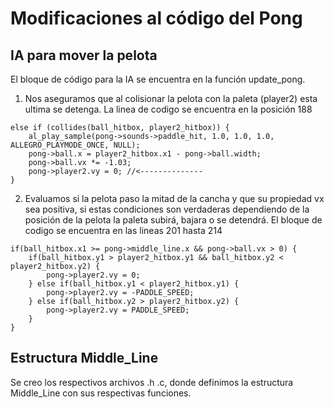 # Modificaciones al código del Pong

## IA para mover la pelota

El bloque de código para la IA se encuentra en la función update_pong.

1. Nos aseguramos que al colisionar la pelota con la paleta (player2) esta ultima se detenga. La linea de codigo se encuentra en la posición 188

```
else if (collides(ball_hitbox, player2_hitbox)) {
    al_play_sample(pong->sounds->paddle_hit, 1.0, 1.0, 1.0, ALLEGRO_PLAYMODE_ONCE, NULL);
    pong->ball.x = player2_hitbox.x1 - pong->ball.width;
    pong->ball.vx *= -1.03;
    pong->player2.vy = 0; //<--------------
}
```

2. Evaluamos si la pelota paso la mitad de la cancha y que su propiedad vx sea positiva, si estas condiciones son verdaderas dependiendo de la posición de la pelota la paleta subirá, bajara o se detendrá. El bloque de codigo se encuentra en las lineas 201 hasta 214

```
if(ball_hitbox.x1 >= pong->middle_line.x && pong->ball.vx > 0) {
    if(ball_hitbox.y1 > player2_hitbox.y1 && ball_hitbox.y2 < player2_hitbox.y2) {
        pong->player2.vy = 0;
    } else if(ball_hitbox.y1 < player2_hitbox.y1) {
        pong->player2.vy = -PADDLE_SPEED;
    } else if(ball_hitbox.y2 > player2_hitbox.y2) {
        pong->player2.vy = PADDLE_SPEED;
    }
}
```
## Estructura Middle_Line

Se creo los respectivos archivos .h .c, donde definimos la estructura Middle_Line con sus respectivas funciones.
